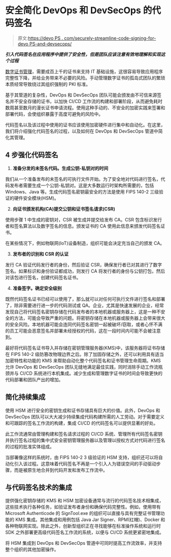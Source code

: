 # 安全简化 DevOps 和 DevSecOps 的代码签名

> 原文:[https://devo PS . com/securely-streamline-code-signing-for-devo PS-and-devsecops/](https://devops.com/securely-streamline-code-signing-for-devops-and-devsecops/)

***引入代码签名在应用程序中提供了安全性，但是团队应该注意有效地理解和实现这个过程***

[数字证书管理](https://devops.com/?s=Digital%20certificate%20management)，需要成百上千的证书来支持 IT 基础设施，这很容易导致应用程序完整性下降，并给业务带来不必要的风险。手动管理数字证书的孤岛式团队的繁琐本质经常导致绕过其组织强制的 PKI 标准。

基于其管道的复杂性，DevOps 和 DevSecOps 团队可能会颁发由不可信来源签名并不安全存储的证书，以加快 CI/CD 工作流的构建和部署阶段，从而避免耗时数周甚至数月的漫长证书申请流程。使用这种手动的、不安全的加密实践来签署和部署代码，会使组织暴露于高度可避免的风险中。

代码签名以及该过程中使用的证书应该使用加密硬件进行集中和自动化。在这里，我们将介绍强化代码签名的过程，以及如何在 DevOps 和 DevSecOps 管道中简化其管理。

## 4 步强化代码签名

1.  **准备分发的未签名代码。生成公钥-私钥对的时间**

我们从一个准备发布的未签名的可执行文件开始。为了安全地对代码进行签名，代码发布者需要生成一个公钥-私钥对。这是大多数运行时架构所需要的，包括 Windows、Java 等。生成代码签名密钥最安全的方法是使用 FIPS 140-2 三级验证的硬件安全模块(HSM)。

2.  **向证书颁发机构(CA)提交公钥和证书签名请求(CSR)**

使用步骤 1 中生成的密钥对，CSR 被生成并提交给发布 CA。CSR 包含标识发行者和签名算法以及数字签名的信息。颁发证书的 CA 使用此信息来颁发代码签名证书。

在某些情况下，例如物联网(IoT)设备制造，组织可能会决定充当自己的颁发 CA。

3.  **发布者的识别和 CSR 的认证**

发行 CA 验证代码发行者的身份，然后验证 CSR，确保发行者已对其进行了数字签名。如果标识和身份验证都成功，则发行 CA 将发行者的身份与公钥打包，然后对该包进行签名，创建代码签名证书。

4.  **准备签字。确定安全级别**

既然代码签名证书已经可以使用了，那么就可以对任何可执行文件进行签名和部署了，除非需要进行进一步的代码测试或 QA。企业，尤其是快速发展的企业，经常发现自己将代码签名密钥存储在代码发布者的本地机器或服务器上，这是一种不安全的方法，可能会导致严重的问题。将密钥存储在本地机器或服务器上会带来很大的安全风险。本地机器可能会连同代码签名密钥一起被破坏/窃取，或者心怀不满的员工可能会恶意签名并部署未经授权的代码，这在一段时间内可能不会被注意到。

最好将代码签名证书导入并存储在密钥管理服务器(KMS)中，该服务器将证书存储在 FIPS 140-2 级防篡改物理边界之后。除了加固存储之外，还可以利用具有适当加密特性和功能的 KMS 来帮助自动化整个代码签名和证书管理生命周期。KMS 允许 DevOps 和 DevSecOps 团队无缝地满足最佳实践，同时消除手动工作流瓶颈并与 CI/CD 系统进行本机集成。减少生成和管理数字证书的时间会导致更快的代码部署和团队产出的增加。

## 简化持续集成

使用 HSM 进行安全的密钥生成和证书存储具有巨大的价值。此外，DevOps 和 DevSecOps 团队可以大大减少持续集成代码构建所需的人工劳动。对于需要定义和可跟踪的签名工作流的构建，集成 CI/CD 的代码签名可以提供显著的好处。

此工作流通常由管理构建和签名请求过程的 CI/CD 系统、管理所有代码签名密钥并执行签名过程的集中式安全密钥管理服务器以及管理以授权方式对代码进行签名的过程的批准实体组成。

当部署像这样的系统时，由 FIPS 140-2 3 级验证的 HSM 支持，组织还可以将自动化引入该过程。这意味着代码签名不再是一个引入人为错误空间的手动驱动步骤，而是被原生地合并到代码开发和发布工作流中。

## 与代码签名技术的集成

提供强化密钥存储的 KMS 和 HSM 加密设备通常与流行的代码签名技术相集成，这些技术执行各种任务，如验证发布者身份和确保代码完整性。例如，使用带有 Microsoft Authenticode 的 SignTool.exe 的组织可以直接与具有完整证书管理功能的 KMS 集成。其他集成和用例包括 Java Jar Signer、RPM(红帽)、Docker 和各种物联网实现。除此之外，创新型组织正在寻找能够在标准操作系统和运行时 SDK 之外部署更高级代码签名工作流的系统，以便与 CI/CD 系统更紧密地集成。

将 HSM 集成到 DevOps 和 DevSecOps 管道中可同时提高工作流效率，并支持整个组织的其他加密操作。